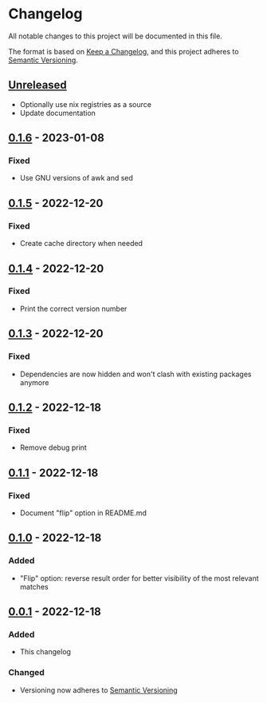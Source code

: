 # Changelog

All notable changes to this project will be documented in this file.

The format is based on [Keep a Changelog](https://keepachangelog.com/en/1.0.0/),
and this project adheres to [Semantic Versioning](https://semver.org/spec/v2.0.0.html).

## [Unreleased]

- Optionally use nix registries as a source
- Update documentation

## [0.1.6] - 2023-01-08

### Fixed

- Use GNU versions of awk and sed

## [0.1.5] - 2022-12-20

### Fixed

- Create cache directory when needed

## [0.1.4] - 2022-12-20

### Fixed

- Print the correct version number

## [0.1.3] - 2022-12-20

### Fixed

- Dependencies are now hidden and won't clash with existing packages anymore

## [0.1.2] - 2022-12-18

### Fixed

- Remove debug print

## [0.1.1] - 2022-12-18

### Fixed

- Document "flip" option in README.md

## [0.1.0] - 2022-12-18

### Added

- "Flip" option: reverse result order for better visibility of the most relevant matches

## [0.0.1] - 2022-12-18

### Added

- This changelog

### Changed

- Versioning now adheres to [Semantic Versioning](https://semver.org/spec/v2.0.0.html)

[unreleased]: https://github.com/OleMussmann/Nix-Package-Search/compare/v0.1.6...development
[0.1.6]: https://github.com/OleMussmann/Nix-Package-Search/releases/tag/v0.1.6
[0.1.5]: https://github.com/OleMussmann/Nix-Package-Search/releases/tag/v0.1.5
[0.1.4]: https://github.com/OleMussmann/Nix-Package-Search/releases/tag/v0.1.4
[0.1.3]: https://github.com/OleMussmann/Nix-Package-Search/releases/tag/v0.1.3
[0.1.2]: https://github.com/OleMussmann/Nix-Package-Search/releases/tag/v0.1.2
[0.1.1]: https://github.com/OleMussmann/Nix-Package-Search/releases/tag/v0.1.1
[0.1.0]: https://github.com/OleMussmann/Nix-Package-Search/releases/tag/v0.1.0
[0.0.1]: https://github.com/OleMussmann/Nix-Package-Search/releases/tag/v0.0.1
